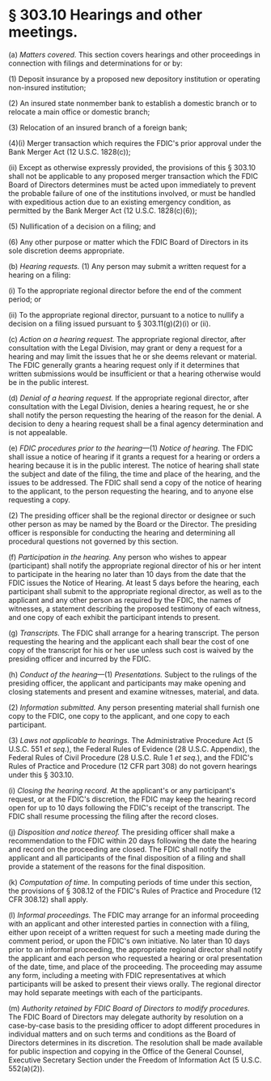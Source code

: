 # § 303.10   Hearings and other meetings.

(a) *Matters covered.* This section covers hearings and other proceedings in connection with filings and determinations for or by: 


(1) Deposit insurance by a proposed new depository institution or operating non-insured institution; 


(2) An insured state nonmember bank to establish a domestic branch or to relocate a main office or domestic branch; 


(3) Relocation of an insured branch of a foreign bank; 


(4)(i) Merger transaction which requires the FDIC's prior approval under the Bank Merger Act (12 U.S.C. 1828(c));


(ii) Except as otherwise expressly provided, the provisions of this § 303.10 shall not be applicable to any proposed merger transaction which the FDIC Board of Directors determines must be acted upon immediately to prevent the probable failure of one of the institutions involved, or must be handled with expeditious action due to an existing emergency condition, as permitted by the Bank Merger Act (12 U.S.C. 1828(c)(6));


(5) Nullification of a decision on a filing; and


(6) Any other purpose or matter which the FDIC Board of Directors in its sole discretion deems appropriate. 


(b) *Hearing requests.* (1) Any person may submit a written request for a hearing on a filing:


(i) To the appropriate regional director before the end of the comment period; or


(ii) To the appropriate regional director, pursuant to a notice to nullify a decision on a filing issued pursuant to § 303.11(g)(2)(i) or (ii).


(c) *Action on a hearing request.* The appropriate regional director, after consultation with the Legal Division, may grant or deny a request for a hearing and may limit the issues that he or she deems relevant or material. The FDIC generally grants a hearing request only if it determines that written submissions would be insufficient or that a hearing otherwise would be in the public interest.


(d) *Denial of a hearing request.* If the appropriate regional director, after consultation with the Legal Division, denies a hearing request, he or she shall notify the person requesting the hearing of the reason for the denial. A decision to deny a hearing request shall be a final agency determination and is not appealable.


(e) *FDIC procedures prior to the hearing*—(1) *Notice of hearing.* The FDIC shall issue a notice of hearing if it grants a request for a hearing or orders a hearing because it is in the public interest. The notice of hearing shall state the subject and date of the filing, the time and place of the hearing, and the issues to be addressed. The FDIC shall send a copy of the notice of hearing to the applicant, to the person requesting the hearing, and to anyone else requesting a copy.


(2) The presiding officer shall be the regional director or designee or such other person as may be named by the Board or the Director. The presiding officer is responsible for conducting the hearing and determining all procedural questions not governed by this section.


(f) *Participation in the hearing.* Any person who wishes to appear (participant) shall notify the appropriate regional director of his or her intent to participate in the hearing no later than 10 days from the date that the FDIC issues the Notice of Hearing. At least 5 days before the hearing, each participant shall submit to the appropriate regional director, as well as to the applicant and any other person as required by the FDIC, the names of witnesses, a statement describing the proposed testimony of each witness, and one copy of each exhibit the participant intends to present.


(g) *Transcripts.* The FDIC shall arrange for a hearing transcript. The person requesting the hearing and the applicant each shall bear the cost of one copy of the transcript for his or her use unless such cost is waived by the presiding officer and incurred by the FDIC. 


(h) *Conduct of the hearing*—(1) *Presentations.* Subject to the rulings of the presiding officer, the applicant and participants may make opening and closing statements and present and examine witnesses, material, and data.


(2) *Information submitted.* Any person presenting material shall furnish one copy to the FDIC, one copy to the applicant, and one copy to each participant.


(3) *Laws not applicable to hearings.* The Administrative Procedure Act (5 U.S.C. 551 *et seq.*), the Federal Rules of Evidence (28 U.S.C. Appendix), the Federal Rules of Civil Procedure (28 U.S.C. Rule 1 *et seq.*), and the FDIC's Rules of Practice and Procedure (12 CFR part 308) do not govern hearings under this § 303.10.


(i) *Closing the hearing record.* At the applicant's or any participant's request, or at the FDIC's discretion, the FDIC may keep the hearing record open for up to 10 days following the FDIC's receipt of the transcript. The FDIC shall resume processing the filing after the record closes.


(j) *Disposition and notice thereof.* The presiding officer shall make a recommendation to the FDIC within 20 days following the date the hearing and record on the proceeding are closed. The FDIC shall notify the applicant and all participants of the final disposition of a filing and shall provide a statement of the reasons for the final disposition. 


(k) *Computation of time.* In computing periods of time under this section, the provisions of § 308.12 of the FDIC's Rules of Practice and Procedure (12 CFR 308.12) shall apply.


(l) *Informal proceedings.* The FDIC may arrange for an informal proceeding with an applicant and other interested parties in connection with a filing, either upon receipt of a written request for such a meeting made during the comment period, or upon the FDIC's own initiative. No later than 10 days prior to an informal proceeding, the appropriate regional director shall notify the applicant and each person who requested a hearing or oral presentation of the date, time, and place of the proceeding. The proceeding may assume any form, including a meeting with FDIC representatives at which participants will be asked to present their views orally. The regional director may hold separate meetings with each of the participants. 


(m) *Authority retained by FDIC Board of Directors to modify procedures.* The FDIC Board of Directors may delegate authority by resolution on a case-by-case basis to the presiding officer to adopt different procedures in individual matters and on such terms and conditions as the Board of Directors determines in its discretion. The resolution shall be made available for public inspection and copying in the Office of the General Counsel, Executive Secretary Section under the Freedom of Information Act (5 U.S.C. 552(a)(2)).




